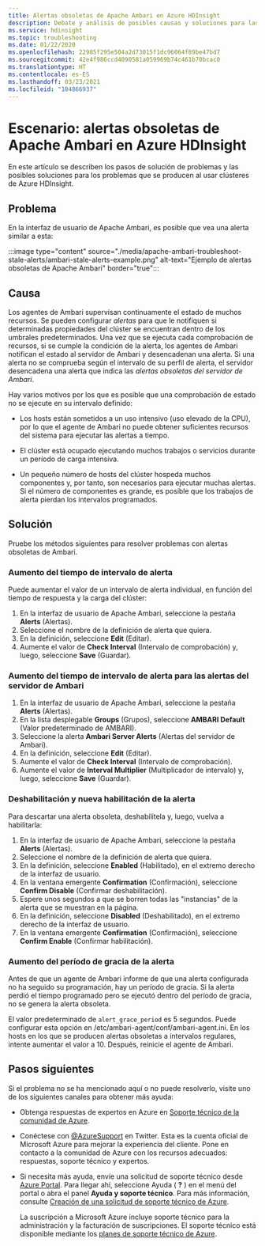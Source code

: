 ```yaml
---
title: Alertas obsoletas de Apache Ambari en Azure HDInsight
description: Debate y análisis de posibles causas y soluciones para las alertas obsoletas de Apache Ambari en HDInsight.
ms.service: hdinsight
ms.topic: troubleshooting
ms.date: 01/22/2020
ms.openlocfilehash: 22985f295e504a2d73015f1dc96064f89be47bd7
ms.sourcegitcommit: 42e4f986ccd4090581a059969b74c461b70bcac0
ms.translationtype: HT
ms.contentlocale: es-ES
ms.lasthandoff: 03/23/2021
ms.locfileid: "104866937"
---
```

# <a name="scenario-apache-ambari-stale-alerts-in-azure-hdinsight"></a>Escenario: alertas obsoletas de Apache Ambari en Azure HDInsight

En este artículo se describen los pasos de solución de problemas y las posibles soluciones para los problemas que se producen al usar clústeres de Azure HDInsight.

## <a name="issue"></a>Problema

En la interfaz de usuario de Apache Ambari, es posible que vea una alerta similar a esta:

:::image type="content" source="./media/apache-ambari-troubleshoot-stale-alerts/ambari-stale-alerts-example.png" alt-text="Ejemplo de alertas obsoletas de Apache Ambari" border="true":::

## <a name="cause"></a>Causa

Los agentes de Ambari supervisan continuamente el estado de muchos recursos. Se pueden configurar *alertas* para que le notifiquen si determinadas propiedades del clúster se encuentran dentro de los umbrales predeterminados. Una vez que se ejecuta cada comprobación de recursos, si se cumple la condición de la alerta, los agentes de Ambari notifican el estado al servidor de Ambari y desencadenan una alerta. Si una alerta no se comprueba según el intervalo de su perfil de alerta, el servidor desencadena una alerta que indica las *alertas obsoletas del servidor de Ambari*.

Hay varios motivos por los que es posible que una comprobación de estado no se ejecute en su intervalo definido:

* Los hosts están sometidos a un uso intensivo (uso elevado de la CPU), por lo que el agente de Ambari no puede obtener suficientes recursos del sistema para ejecutar las alertas a tiempo.

* El clúster está ocupado ejecutando muchos trabajos o servicios durante un período de carga intensiva.

* Un pequeño número de hosts del clúster hospeda muchos componentes y, por tanto, son necesarios para ejecutar muchas alertas. Si el número de componentes es grande, es posible que los trabajos de alerta pierdan los intervalos programados.

## <a name="resolution"></a>Solución

Pruebe los métodos siguientes para resolver problemas con alertas obsoletas de Ambari.

### <a name="increase-the-alert-interval-time"></a>Aumento del tiempo de intervalo de alerta

Puede aumentar el valor de un intervalo de alerta individual, en función del tiempo de respuesta y la carga del clúster:

1. En la interfaz de usuario de Apache Ambari, seleccione la pestaña **Alerts** (Alertas).
1. Seleccione el nombre de la definición de alerta que quiera.
1. En la definición, seleccione **Edit** (Editar).
1. Aumente el valor de **Check Interval** (Intervalo de comprobación) y, luego, seleccione **Save** (Guardar).

### <a name="increase-the-alert-interval-time-for-ambari-server-alerts"></a>Aumento del tiempo de intervalo de alerta para las alertas del servidor de Ambari

1. En la interfaz de usuario de Apache Ambari, seleccione la pestaña **Alerts** (Alertas).
1. En la lista desplegable **Groups** (Grupos), seleccione **AMBARI Default** (Valor predeterminado de AMBARI).
1. Seleccione la alerta **Ambari Server Alerts** (Alertas del servidor de Ambari).
1. En la definición, seleccione **Edit** (Editar).
1. Aumente el valor de **Check Interval** (Intervalo de comprobación).
1. Aumente el valor de **Interval Multiplier** (Multiplicador de intervalo) y, luego, seleccione **Save** (Guardar).

### <a name="disable-and-reenable-the-alert"></a>Deshabilitación y nueva habilitación de la alerta

Para descartar una alerta obsoleta, deshabilítela y, luego, vuelva a habilitarla:

1. En la interfaz de usuario de Apache Ambari, seleccione la pestaña **Alerts** (Alertas).
1. Seleccione el nombre de la definición de alerta que quiera.
1. En la definición, seleccione **Enabled** (Habilitado), en el extremo derecho de la interfaz de usuario.
1. En la ventana emergente **Confirmation** (Confirmación), seleccione **Confirm Disable** (Confirmar deshabilitación).
1. Espere unos segundos a que se borren todas las "instancias" de la alerta que se muestran en la página.
1. En la definición, seleccione **Disabled** (Deshabilitado), en el extremo derecho de la interfaz de usuario.
1. En la ventana emergente **Confirmation** (Confirmación), seleccione **Confirm Enable** (Confirmar habilitación).

### <a name="increase-the-alert-grace-period"></a>Aumento del período de gracia de la alerta

Antes de que un agente de Ambari informe de que una alerta configurada no ha seguido su programación, hay un período de gracia. Si la alerta perdió el tiempo programado pero se ejecutó dentro del período de gracia, no se genera la alerta obsoleta.

El valor predeterminado de `alert_grace_period` es 5 segundos. Puede configurar esta opción en /etc/ambari-agent/conf/ambari-agent.ini. En los hosts en los que se producen alertas obsoletas a intervalos regulares, intente aumentar el valor a 10. Después, reinicie el agente de Ambari.

## <a name="next-steps"></a>Pasos siguientes

Si el problema no se ha mencionado aquí o no puede resolverlo, visite uno de los siguientes canales para obtener más ayuda:

* Obtenga respuestas de expertos en Azure en [Soporte técnico de la comunidad de Azure](https://azure.microsoft.com/support/community/).

* Conéctese con [@AzureSupport](https://twitter.com/azuresupport) en Twitter. Esta es la cuenta oficial de Microsoft Azure para mejorar la experiencia del cliente. Pone en contacto a la comunidad de Azure con los recursos adecuados: respuestas, soporte técnico y expertos.

* Si necesita más ayuda, envíe una solicitud de soporte técnico desde [Azure Portal](https://portal.azure.com/?#blade/Microsoft_Azure_Support/HelpAndSupportBlade/). Para llegar ahí, seleccione Ayuda ( **?** ) en el menú del portal o abra el panel **Ayuda y soporte técnico**. Para más información, consulte [Creación de una solicitud de soporte técnico de Azure](../../azure-portal/supportability/how-to-create-azure-support-request.md). 

  La suscripción a Microsoft Azure incluye soporte técnico para la administración y la facturación de suscripciones. El soporte técnico está disponible mediante los [planes de soporte técnico de Azure](https://azure.microsoft.com/support/plans/).